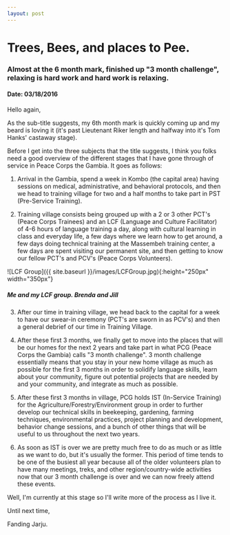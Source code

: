 ```yaml
---
layout: post
---
```

# Trees, Bees, and places to Pee. #

### Almost at the 6 month mark, finished up "3 month challenge", relaxing is hard work and hard work is relaxing. ###

#### Date: 03/18/2016 ####

Hello again,

As the sub-title suggests, my 6th month mark is quickly coming up and my beard is loving it (it's past Lieutenant Riker length and halfway into it's Tom Hanks' castaway stage).

Before I get into the three subjects that the title suggests, I think you folks need a good overview of the different stages that I have gone through of service in Peace Corps the Gambia. It goes as follows:


1. Arrival in the Gambia, spend a week in Kombo (the capital area) having sessions on medical, administrative, and behavioral protocols, and then we head to training village for two and a half months to take part in PST (Pre-Service Training).

2. Training village consists being grouped up with a 2 or 3 other PCT's (Peace Corps Trainees) and an LCF (Language and Culture Facilitator) of 4-6 hours of language training a day, along with cultural learning in class and everyday life, a few days where we learn how to get around, a few days doing technical training at the Massembeh training center, a few days are spent visiting our permanent site, and then getting to know our fellow PCT's and PCV's (Peace Corps Volunteers). 

![LCF Group]({{ site.baseurl }}/images/LCFGroup.jpg){:height="250px" width="350px"}

##### Me and my LCF group. Brenda and Jill #####

3. After our time in training village, we head back to the capital for a week to have our swear-in ceremony (PCT's are sworn in as PCV's) and then a general debrief of our time in Training Village.

4. After these first 3 months, we finally get to move into the places that will be our homes for the next 2 years and take part in what PCG (Peace Corps the Gambia) calls "3 month challenge". 3 month challenge essentially means that you stay in your new home village as much as possible for the first 3 months in order to solidify language skills, learn about your community, figure out potential projects that are needed by and your community, and integrate as much as possible.

5. After these first 3 months in village, PCG holds IST (In-Service Training) for the Agriculture/Forestry/Environment group in order to further develop our technical skills in beekeeping, gardening, farming techniques, environmental practices, project planning and development, behavior change sessions, and a bunch of other things that will be useful to us throughout the next two years.

6. As soon as IST is over we are pretty much free to do as much or as little as we want to do, but it's usually the former. This period of time tends to be one of the busiest all year because all of the older volunteers plan to have many meetings, treks, and other region/country-wide activities now that our 3 month challenge is over and we can now freely attend these events.

Well, I'm currently at this stage so I'll write more of the process as I live it.

Until next time, 

Fanding Jarju.